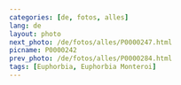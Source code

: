 ```yaml
---
categories: [de, fotos, alles]
lang: de
layout: photo
next_photo: /de/fotos/alles/P0000247.html
picname: P0000242
prev_photo: /de/fotos/alles/P0000284.html
tags: [Euphorbia, Euphorbia Monteroi]
---
```

